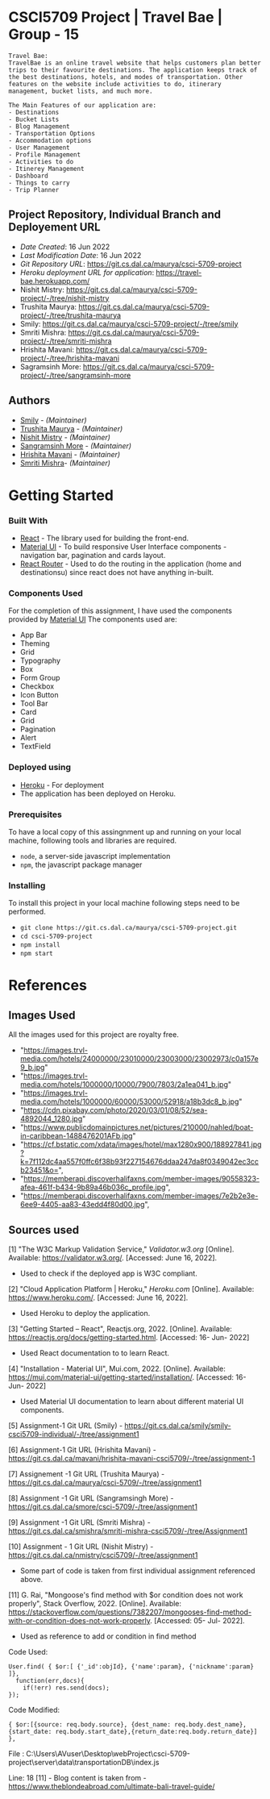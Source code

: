 # CSCI5709 Project | Travel Bae | Group - 15

```
Travel Bae:
TravelBae is an online travel website that helps customers plan better trips to their favourite destinations. The application keeps track of the best destinations, hotels, and modes of transportation. Other features on the website include activities to do, itinerary management, bucket lists, and much more.

The Main Features of our application are:
- Destinations
- Bucket Lists
- Blog Management
- Transportation Options
- Accommodation options
- User Management
- Profile Management
- Activities to do
- Itinerey Management
- Dashboard
- Things to carry
- Trip Planner
```

## Project Repository, Individual Branch and Deployement URL

- _Date Created_: 16 Jun 2022
- _Last Modification Date_: 16 Jun 2022
- _Git Repository URL_: https://git.cs.dal.ca/maurya/csci-5709-project
- _Heroku deployment URL for application_: https://travel-bae.herokuapp.com/
- Nishit Mistry: https://git.cs.dal.ca/maurya/csci-5709-project/-/tree/nishit-mistry
- Trushita Maurya: https://git.cs.dal.ca/maurya/csci-5709-project/-/tree/trushita-maurya
- Smily: https://git.cs.dal.ca/maurya/csci-5709-project/-/tree/smily
- Smriti Mishra: https://git.cs.dal.ca/maurya/csci-5709-project/-/tree/smriti-mishra
- Hrishita Mavani: https://git.cs.dal.ca/maurya/csci-5709-project/-/tree/hrishita-mavani
- Sagramsinh More: https://git.cs.dal.ca/maurya/csci-5709-project/-/tree/sangramsinh-more

## Authors

- [Smily](smily@dal.ca) - _(Maintainer)_
- [Trushita Maurya](tr711348@dal.ca) - _(Maintainer)_
- [Nishit Mistry](nishit.mistry@dal.ca) - _(Maintainer)_
- [Sangramsinh More](sangramsinh.more@dal.ca) - _(Maintainer)_
- [Hrishita Mavani](hr637632@dal.ca) - _(Maintainer)_
- [Smriti Mishra](sm689498@dal.ca)- _(Maintainer)_

# Getting Started

### Built With

- [React](https://reactjs.org/) - The library used for building the front-end.
- [Material UI](https://mui.com/) - To build responsive User Interface components - navigation bar, pagination and cards layout.
- [React Router](https://reactrouter.com/) - Used to do the routing in the application (home and destinationsu) since react does not have anything in-built.

### Components Used

For the completion of this assignment, I have used the components provided by [Material UI](https://mui.com/)
The components used are:

- App Bar
- Theming
- Grid
- Typography
- Box
- Form Group
- Checkbox
- Icon Button
- Tool Bar
- Card
- Grid
- Pagination
- Alert
- TextField

### Deployed using

- [Heroku](https://dashboard.heroku.com/apps) - For deployment
- The application has been deployed on Heroku.

### Prerequisites

To have a local copy of this assingnment up and running on your local machine, following tools and libraries are required.

- `node`, a server-side javascript implementation
- `npm`, the javascript package manager

### Installing

To install this project in your local machine following steps need to be performed.

- `git clone https://git.cs.dal.ca/maurya/csci-5709-project.git`
- `cd csci-5709-project`
- `npm install`
- `npm start`

# References

## Images Used

All the images used for this project are royalty free.

- "https://images.trvl-media.com/hotels/24000000/23010000/23003000/23002973/c0a157e9_b.jpg"
- "https://images.trvl-media.com/hotels/1000000/10000/7900/7803/2a1ea041_b.jpg"
- "https://images.trvl-media.com/hotels/1000000/60000/53000/52918/a18b3dc8_b.jpg"
- "https://cdn.pixabay.com/photo/2020/03/01/08/52/sea-4892044_1280.jpg"
- "https://www.publicdomainpictures.net/pictures/210000/nahled/boat-in-caribbean-1488476201AFb.jpg"
- "https://cf.bstatic.com/xdata/images/hotel/max1280x900/188927841.jpg?k=7f112dc4aa557f0ffc6f38b93f227154676ddaa247da8f0349042ec3ccb23451&o=",
- "https://memberapi.discoverhalifaxns.com/member-images/90558323-afea-461f-b434-9b89a46b036c_profile.jpg",
- "https://memberapi.discoverhalifaxns.com/member-images/7e2b2e3e-6ee9-4405-aa83-43edd4f80d00.jpg",

## Sources used

[1] "The W3C Markup Validation Service," _Validator.w3.org_ [Online]. Available: https://validator.w3.org/. [Accessed: June 16, 2022].

- Used to check if the deployed app is W3C compliant.

[2] "Cloud Application Platform | Heroku," _Heroku.com_ [Online]. Available: https://www.heroku.com/. [Accessed: June 16, 2022].

- Used Heroku to deploy the application.

[3] "Getting Started – React", Reactjs.org, 2022. [Online]. Available: https://reactjs.org/docs/getting-started.html. [Accessed: 16- Jun- 2022]

- Used React documentation to to learn React.

[4] "Installation - Material UI", Mui.com, 2022. [Online]. Available: https://mui.com/material-ui/getting-started/installation/. [Accessed: 16- Jun- 2022]

- Used Material UI documentation to learn about different material UI components.

[5] Assignment-1 Git URL (Smily) - https://git.cs.dal.ca/smily/smily-csci5709-individual/-/tree/assignment1

[6] Assignment-1 Git URL (Hrishita Mavani) - https://git.cs.dal.ca/mavani/hrishita-mavani-csci5709/-/tree/assignment-1

[7] Assignement -1 Git URL (Trushita Maurya) - https://git.cs.dal.ca/maurya/csci-5709/-/tree/assignment1

[8] Assignment -1 Git URL (Sangramsingh More) - https://git.cs.dal.ca/smore/csci-5709/-/tree/assignment1

[9] Assignment -1 Git URL (Smriti Mishra) - https://git.cs.dal.ca/smishra/smriti-mishra-csci5709/-/tree/Assignment1

[10] Assignment - 1 Git URL (Nishit Mistry) - https://git.cs.dal.ca/nmistry/csci5709/-/tree/assignment1

- Some part of code is taken from first individual assignment referenced above.

[11] G. Rai, "Mongoose's find method with $or condition does not work properly", Stack Overflow, 2022. [Online]. Available: https://stackoverflow.com/questions/7382207/mongooses-find-method-with-or-condition-does-not-work-properly. [Accessed: 05- Jul- 2022].

- Used as reference to add or condition in find method

Code Used:

```
User.find( { $or:[ {'_id':objId}, {'name':param}, {'nickname':param} ]},
  function(err,docs){
    if(!err) res.send(docs);
});
```

Code Modified:

```
{ $or:[{source: req.body.source}, {dest_name: req.body.dest_name},{start_date: req.body.start_date},{return_date:req.body.return_date}] },

```

File : C:\Users\AVuser\Desktop\webProject\csci-5709-project\server\data\transportationDB\index.js

Line: 18
[11] - Blog content is taken from - https://www.theblondeabroad.com/ultimate-bali-travel-guide/
